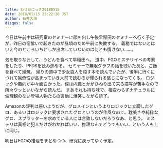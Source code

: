 ```yaml
---
title: わせだにっき20180515
date: 2018/05/15 23:22:20 JST
author: 石井大海
disqus: false
---
```


今日は午前中は研究室のセミナーに顔を出し午後早稲田のセミナーへ行く予定が、昨日の宿酔いで起きたのが昼頃のため午前に失敗する。
義務ではないとはいえ今のところいちどしか出席していないのは何とも情けない……。

気を取りなおして、うどんを食べて早稲田へ。
道中、FGOミステリイベの考察をしたり、PFDSを読み進める。
セミナーで無限グラフの話を聴いたあと、ご飯を食べて帰筑。
帰りの道中で少女百人を殺す本を読んでいたが、後半に行くにつれて猟奇性が高まっていき人前で読むのが憚られる感じになってくる。
ロジックや趣向が中々面白かった。僕は内臓とかがひねり出て来る描写が苦手なので所々ウッといいながら読んだ。
まあそれも持ち味で、相変わらずナチュラルに倫理観のない登場人物たちの言動に爆笑しながら読了。

[](asin:433491201X)

Amazonの評判は悪いようだが、グロメインというよりロジックに立脚したグロ、あるいはロジックに要求されたグロというのが作風なので、耽美さや純粋なグロ、スプラッターを求めている人には合致しないだろうなあ、と思う。
ミステリは真相と犯人だけがわかればいい、推理なんてどうでもいい、という人も上に同じ。

明日はFGOの推理をまとめつつ、研究に戻ってゆく予定。
